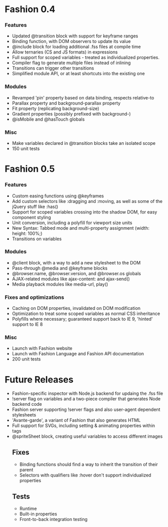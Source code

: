 # Fashion 0.4

### Features

* Updated @transition block with support for keyframe ranges
* Binding function, with DOM observers to update its value
* @include block for loading additional .fss files at compile time
* Allow ternaries (CS and JS formats) in expressions
* Full support for scoped variables - treated as individualized properties.
* Compiler flag to generate multiple files instead of inlining
* Transitions can trigger other transitions
* Simplified module API, or at least shortcuts into the existing one

### Modules
* Revamped 'pin' property based on data binding, respects relative-to
* Parallax property and background-parallax property
* Fit property (replicating background-size)
* Gradient properties (possibly prefixed with background-)
* @isMobile and @hasTouch globals

### Misc
* Make variables declared in @transition blocks take an isolated scope
* 150 unit tests

# Fashion 0.5

### Features
* Custom easing functions using @keyframes
* Add custom selectors like :dragging and :moving, as well as some of the jQuery stuff like :has()
* Support for scoped variables crossing into the shadow DOM, for easy component styling
* Unit conversion, including a polyfill for viewport size units
* New Syntax: Tabbed mode and multi-property assignment (width: height: 100%;)
* Transitions on variables

### Modules
* @client block, with a way to add a new stylesheet to the DOM
* Pass-through @media and @keyframe blocks
* @browser.name, @browser.version, and @browser.os globals
* AJAX-related modules like ajax-content: and ajax-send()
* Media playback modules like media-url, play()

### Fixes and optimizations
* Caching on DOM properties, invalidated on DOM modification
* Optimization to treat some scoped variables as normal CSS inheritance
* Polyfills where necessary; guaranteed support back to IE 9, 'hinted' support to IE 8

### Misc
* Launch with Fashion website
* Launch with Fashion Language and Fashion API documentation
* 200 unit tests

# Future Releases

* Fashion-specific inspector with Node.js backend for updaing the .fss file
* !server flag on variables and a two-piece compiler that generates Node backend code
* Fashion server supporting !server flags and also user-agent dependent stylesheets
* 'Avante-garde', a variant of Fashion that also generates HTML
* Full support for SVGs, including setting & animating properties within <object> tags
* @spriteSheet block, creating useful variables to access different images

## Fixes
* Binding functions should find a way to inherit the transition of their parent
* Selectors with qualifiers like :hover don't support individualized properties

## Tests

* Runtime
* Built-in properties
* Front-to-back integration testing